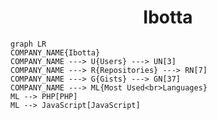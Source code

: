 <h1 align="center">Ibotta</h1>

```mermaid
graph LR
COMPANY_NAME{Ibotta}
COMPANY_NAME ---> U{Users} ---> UN[3]
COMPANY_NAME ---> R{Repositories} ---> RN[7]
COMPANY_NAME ---> G{Gists} ---> GN[37]
COMPANY_NAME ---> ML{Most Used<br>Languages}
ML --> PHP[PHP]
ML --> JavaScript[JavaScript]
```
